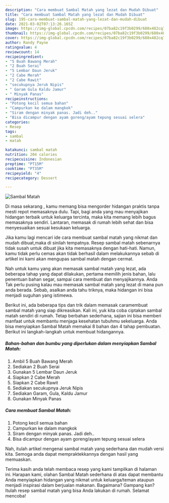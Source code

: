 ```yaml
---
description: "Cara membuat Sambal Matah yang lezat dan Mudah Dibuat"
title: "Cara membuat Sambal Matah yang lezat dan Mudah Dibuat"
slug: 195-cara-membuat-sambal-matah-yang-lezat-dan-mudah-dibuat
date: 2021-03-02T07:13:26.165Z
image: https://img-global.cpcdn.com/recipes/07ba82c19f3b0299/680x482cq70/sambal-matah-foto-resep-utama.jpg
thumbnail: https://img-global.cpcdn.com/recipes/07ba82c19f3b0299/680x482cq70/sambal-matah-foto-resep-utama.jpg
cover: https://img-global.cpcdn.com/recipes/07ba82c19f3b0299/680x482cq70/sambal-matah-foto-resep-utama.jpg
author: Randy Payne
ratingvalue: 4
reviewcount: 14
recipeingredient:
- "5 Buah Bawang Merah"
- "2 Buah Serai"
- "5 Lembar Daun Jeruk"
- "2 Cabe Merah"
- "2 Cabe Rawit"
- "secukupnya Jeruk Nipis"
- " Garam Gula Kaldu Jamur"
- " Minyak Panas"
recipeinstructions:
- "Potong kecil semua bahan"
- "Campurkan ke dalam mangkok"
- "Siram dengan minyak panas. Jadi deh.."
- "Bisa dicampur dengan ayam goreng/ayam tepung sesuai selera"
categories:
- Resep
tags:
- sambal
- matah

katakunci: sambal matah 
nutrition: 204 calories
recipecuisine: Indonesian
preptime: "PT15M"
cooktime: "PT35M"
recipeyield: "4"
recipecategory: Dessert

---
```



![Sambal Matah](https://img-global.cpcdn.com/recipes/07ba82c19f3b0299/680x482cq70/sambal-matah-foto-resep-utama.jpg)

Di masa  sekarang , kamu memang bisa mengorder hidangan praktis tanpa mesti repot memasaknya dulu. Tapi, bagi anda yang mau menyajikan hidangan terbaik untuk keluarga tercinta, maka kita memang lebih bagus memasaknya sendiri. Lantaran, memasak di rumah lebih sehat dan bisa menyesuaikan sesuai kesukaan keluarga.

Jika kamu lagi mencari ide cara membuat sambal matah yang nikmat dan mudah dibuat,maka di sinilah tempatnya. Resep sambal matah  sebenarnya tidak susah untuk dibuat jika kita memasaknya dengan hati-hati. Namun, kamu tidak perlu cemas akan tidak berhasil dalam melakukannya 
sebab di artikel ini kami akan mengupas sambal matah dengan cermat.  



Nah untuk kamu yang akan memasak sambal matah yang lezat, ada beberapa tahap yang dapat dilakukan, pertama memilih jenis bahan, lalu penentuan bahan segar, sampai cara membuat dan menyajikannya. Anda Tak perlu pusing kalau mau memasak sambal matah yang lezat di mana pun anda berada. Sebab, asalkan anda  tahu triknya, maka hidangan ini bisa menjadi suguhan yang istimewa.

Berikut ini, ada beberapa tips dan trik dalam memasak caramembuat sambal matah yang siap dikreasikan. Kali ini, yuk kita coba ciptakan sambal matah sendiri di rumah. Tetap berbahan sederhana, sajian ini bisa memberi manfaat untuk membantu menjaga kesehatan tubuhmu sekeluarga. Anda bisa menyiapkan Sambal Matah memakai 8 bahan dan 4 tahap pembuatan. Berikut ini langkah-langkah untuk membuat hidangannya.

<!--inarticleads1-->

##### Bahan-bahan dan bumbu yang diperlukan dalam menyiapkan Sambal Matah:

1. Ambil 5 Buah Bawang Merah
1. Sediakan 2 Buah Serai
1. Gunakan 5 Lembar Daun Jeruk
1. Siapkan 2 Cabe Merah
1. Siapkan 2 Cabe Rawit
1. Sediakan secukupnya Jeruk Nipis
1. Sediakan  Garam, Gula, Kaldu Jamur
1. Gunakan  Minyak Panas




<!--inarticleads2-->

##### Cara membuat Sambal Matah:

1. Potong kecil semua bahan
1. Campurkan ke dalam mangkok
1. Siram dengan minyak panas. Jadi deh..
1. Bisa dicampur dengan ayam goreng/ayam tepung sesuai selera




Nah, itulah artikel mengenai  sambal matah  yang sederhana dan mudah versi kita. Semoga anda dapat mempraktekkannya dengan hasil yang memuaskan. 

Terima kasih anda telah membaca resep yang kami tampilkan di halaman ini. Harapan kami, olahan  Sambal Matah sederhana di atas dapat membantu Anda menyiapkan hidangan yang nikmat untuk keluarga/teman ataupun menjadi inspirasi dalam berjualan makanan. Bagaimana? Gampang kan? Itulah resep sambal matah yang bisa Anda lakukan di rumah. Selamat mencoba!

